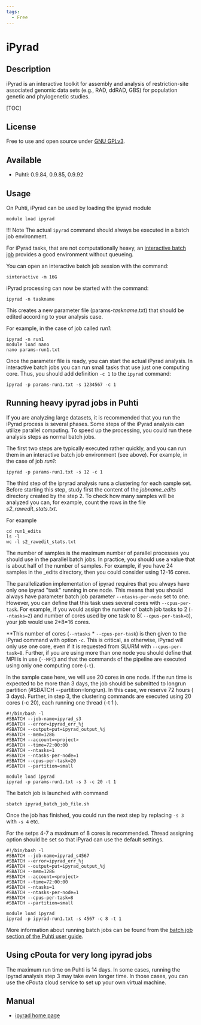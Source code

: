 ```yaml
---
tags:
  - Free
---
```


# iPyrad

## Description

iPyrad is an interactive toolkit for assembly and analysis of restriction-site associated genomic data sets (e.g., RAD, ddRAD, GBS) for population genetic and phylogenetic studies.

[TOC]

## License

Free to use and open source under [GNU GPLv3](https://www.gnu.org/licenses/gpl-3.0.html).

## Available

-   Puhti:  0.9.84, 0.9.85, 0.9.92


## Usage

On Puhti, iPyrad can be used by loading the ipyrad module

```text
module load ipyrad
```

!!! Note
    The actual `ipyrad` command should always be executed in a batch job environment.

For iPyrad tasks, that are not computationally heavy, an
[interactive batch job](../computing/running/interactive-usage.md) provides 
a good environment without queueing.

You can open an interactive batch job session with the command:

```text
sinteractive -m 16G
```

iPyrad processing can now be started with the command:
```text
ipyrad -n taskname
```

This creates a new parameter file (params-_taskname_.txt) that should be edited according to your analysis case.

For example, in the case of job called _run1_:

```text
ipyrad -n run1
module load nano
nano params-run1.txt
```

Once the parameter file is ready, you can start the actual iPyrad analysis. In interactive batch
jobs you can run small tasks that use just one computing core. Thus, you should add
definition `-c 1` to the `ipyrad` command:

```text
ipyrad -p params-run1.txt -s 1234567 -c 1
```

## Running heavy ipyrad jobs in Puhti

If you are analyzing large datasets, it is recommended that you run the iPyrad process is several phases. Some steps of the iPyrad analysis can utilize parallel computing. To speed up the processing, you could run these analysis steps as normal batch jobs.

The first two steps are typically executed rather quickly, and you can run them in an interactive batch job environment (see above). 
For example, in the case of job _run1_:

```text
ipyrad -p params-run1.txt -s 12 -c 1
```

The third step of the ipryrad analysis runs a clustering for each sample set. Before starting this step, study first the content of the _jobname_edits_ directory created by the step 2. To check how many samples will be analyzed you can, for example, count the rows in the file _s2_rawedit_stats.txt_.

For example
```text
cd run1_edits
ls -l
wc -l s2_rawedit_stats.txt
```

The number of samples is the maximum number of parallel processes you should use in the parallel batch jobs. In practice, you should use a value that is about half of the number of samples. For example, if you have 24 samples in the _edits directory, then you could consider using 12-16 cores.

The parallelization implementation of ipyrad requires that you always have only one ipyrad "task" running in one node. This means that you should always have parameter batch job parameter `--ntasks-per-node` set to one. However, you can define that this task uses several cores with `--cpus-per-task`. For example, if you would assign the number of batch job tasks to 2 (`--ntasks=2`) and number of cores used by one task to 8( `--cpus-per-task=8`), your job would use 2*8=16 cores. 

**This number of cores (`--ntasks` * `--cpus-per-task`) is then given to the iPyrad command with option `-c`. This is critical, as otherwise, iPyrad will only use one core, even if it is requested from SLURM with `--cpus-per-task=8`. Further, if you are using more than one node you should define that MPI is in use (`--MPI`) and that the commands of the pipeline are executed using only one computing core (`-t`).

In the sample case here, we will use 20 cores in one node. If the run time is expected to be more than 3 days, the job should be submitted to longrun partition (#SBATCH --partition=longrun). In this case, we reserve 72 hours ( 3 days). Further, in step 3, the clustering commands are executed using 20 cores (-c 20), each running one thread (-t 1 ).

```text
#!/bin/bash -l
#SBATCH --job-name=ipyrad_s3
#SBATCH --error=ipyrad_err_%j
#SBATCH --output=put=ipyrad_output_%j
#SBATCH --mem=128G
#SBATCH --account=<project>
#SBATCH --time=72:00:00
#SBATCH --ntasks=1
#SBATCH --ntasks-per-node=1
#SBATCH --cpus-per-task=20
#SBATCH --partition=small

module load ipyrad
ipyrad -p params-run1.txt -s 3 -c 20 -t 1 
```

The batch job is launched with command

```
sbatch ipyrad_batch_job_file.sh
```

Once the job has finished, you could run the next step by replacing `-s 3` with `-s 4` etc.

For the setps 4-7 a maximum of 8 cores is recommended. Thread assigning option should be set so that iPyrad can use the default settings.

```text
#!/bin/bash -l
#SBATCH --job-name=ipyrad_s4567
#SBATCH --error=ipyrad_err_%j
#SBATCH --output=put=ipyrad_output_%j
#SBATCH --mem=128G
#SBATCH --account=<project>
#SBATCH --time=72:00:00
#SBATCH --ntasks=1
#SBATCH --ntasks-per-node=1
#SBATCH --cpus-per-task=8
#SBATCH --partition=small

module load ipyrad
ipyrad -p ipyrad-run1.txt -s 4567 -c 8 -t 1 
```

More information about running batch jobs can be found from the [batch job section of the Puhti user guide](../computing/running/getting-started.md).

## Using cPouta for very long ipyrad jobs

The maximum run time on Puhti is 14 days. In some cases, running the ipyrad analysis step 3 may take even longer time. In those cases, you can use the cPouta cloud service to set up your own virtual machine. 

## Manual

*   [ipyrad home page](https://ipyrad.readthedocs.io/)




